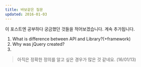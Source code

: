 ```yaml
---
title: 바보같은 질문
updated: 2016-01-03
---
```


이 포스트엔 공부하다 궁금했던 것들을 적어보겠습니다. 계속 추가됩니다.

1. What is difference between API and Library?(+framework)
2. Why was jQuery created?
3. 

>아직은 정확한 정의를 알고 싶은 경우가 많은 것 같네요. (16/01/13)
